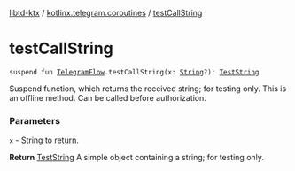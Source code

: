 [libtd-ktx](../index.md) / [kotlinx.telegram.coroutines](index.md) / [testCallString](./test-call-string.md)

# testCallString

`suspend fun `[`TelegramFlow`](../kotlinx.telegram.core/-telegram-flow/index.md)`.testCallString(x: `[`String`](https://kotlinlang.org/api/latest/jvm/stdlib/kotlin/-string/index.html)`?): `[`TestString`](https://tdlibx.github.io/td/docs/org/drinkless/td/libcore/telegram/TdApi.TestString.html)

Suspend function, which returns the received string; for testing only. This is an offline method.
Can be called before authorization.

### Parameters

`x` - String to return.

**Return**
[TestString](https://tdlibx.github.io/td/docs/org/drinkless/td/libcore/telegram/TdApi.TestString.html) A simple object containing a string; for testing only.

